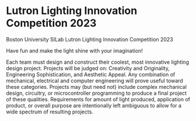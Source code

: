 # Lutron Lighting Innovation Competition 2023 
Boston University SILab Lutron Lighting Innovation Competition 2023

Have fun and make the light shine with your imagination!

Each team must design and construct their coolest, most innovative lighting design project. Projects will be judged on: Creativity and Originality, Engineering Sophistication, and Aesthetic Appeal. Any combination of mechanical, electrical and computer engineering will prove useful toward these categories. Projects may (but need not) include complex mechanical design, circuitry, or microcontroller programming to produce a final project of these qualities. Requirements for amount of light produced, application of product, or overall purpose are intentionally left ambiguous to allow for a wide spectrum of resulting projects.
